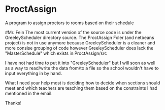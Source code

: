# ProctAssign
A program to assign proctors to rooms based on their schedule

#Mr. Fein
The most current version of the source code is under the GreeleyScheduler directory source.
The ProctAssign Foler (and netbeans project) is not in use anymore because GreeleyScheduler is a cleaner
and more consise grouping of code however GreeleyScheduler does lack the "MasterSchedule" which exists in ProctAssign/src

I have not had time to put it into "GreeleyScheduler" but I will soon as well as a way to read/write the data from/to a file so
the school wouldn't have to input everything in by hand.

What I need your help most is deciding how to decide when sections should meet and which teachers are teaching them based on the 
constraints I had mentioned in the email.

Thanks!
